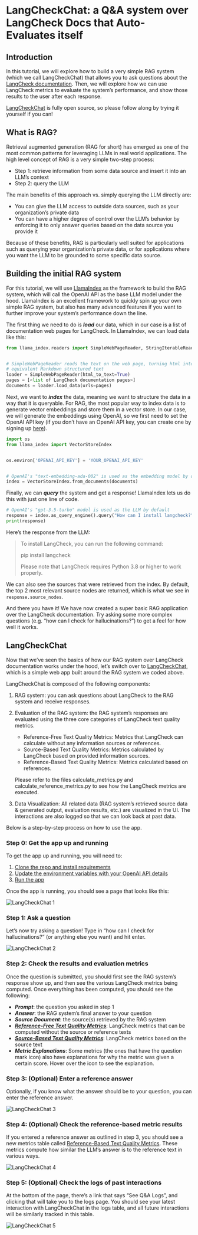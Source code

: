 # LangCheckChat: a Q&A system over LangCheck Docs that Auto-Evaluates itself

## Introduction

In this tutorial, we will explore how to build a very simple RAG system (which we call LangCheckChat) that allows you to ask questions about the [LangCheck documentation](https://langcheck.readthedocs.io/en/latest/). Then, we will explore how we can use LangCheck metrics to evaluate the system’s performance, and show those results to the user after each response.

[LangCheckChat](https://github.com/citadel-ai/langcheckchat) is fully open source, so please follow along by trying it yourself if you can!

## What is RAG?

Retrieval augmented generation (RAG for short) has emerged as one of the most common patterns for leveraging LLMs in real world applications. The high level concept of RAG is a very simple two-step process:
- Step 1: retrieve information from some data source and insert it into an LLM’s context
- Step 2: query the LLM

The main benefits of this approach vs. simply querying the LLM directly are:
- You can give the LLM access to outside data sources, such as your organization’s private data
- You can have a higher degree of control over the LLM’s behavior by enforcing it to only answer queries based on the data source you provide it

Because of these benefits, RAG is particularly well suited for applications such as querying your organization’s private data, or for applications where you want the LLM to be grounded to some specific data source.

## Building the initial RAG system

For this tutorial, we will use [LlamaIndex](https://github.com/run-llama/llama_index) as the framework to build the RAG system, which will call the OpenAI API as the base LLM model under the hood. LlamaIndex is an excellent framework to quickly spin up your own simple RAG system, but also has many advanced features if you want to further improve your system’s performance down the line.


The first thing we need to do is ***load*** our data, which in our case is a list of documentation web pages for LangCheck. In LlamaIndex, we can load data like this:

```python
from llama_index.readers import SimpleWebPageReader, StringIterableReader


# SimpleWebPageReader reads the text on the web page, turning html into
# equivalent Markdown structured text
loader = SimpleWebPageReader(html_to_text=True)
pages = [<list of LangCheck documentation pages>]
documents = loader.load_data(urls=pages)
```

Next, we want to ***index*** the data, meaning we want to structure the data in a way that it is queryable. For RAG, the most popular way to index data is to generate vector embeddings and store them in a vector store. In our case, we will generate the embeddings using OpenAI, so we first need to set the OpenAI API key (if you don’t have an OpenAI API key, you can create one by signing up [here](https://platform.openai.com/account/api-keys)).

```python
import os
from llama_index import VectorStoreIndex


os.environ['OPENAI_API_KEY'] = 'YOUR_OPENAI_API_KEY'


# OpenAI's "text-embedding-ada-002" is used as the embedding model by default
index = VectorStoreIndex.from_documents(documents)
```

Finally, we can ***query*** the system and get a response! LlamaIndex lets us do this with just one line of code.

```python
# OpenAI's "gpt-3.5-turbo" model is used as the LLM by default
response = index.as_query_engine().query("How can I install langcheck?")
print(response)
```

Here’s the response from the LLM:
> To install LangCheck, you can run the following command:
>
> pip install langcheck
>
> Please note that LangCheck requires Python 3.8 or higher to work properly.

We can also see the sources that were retrieved from the index. By default, the top 2 most relevant source nodes are returned, which is what we see in `response.source_nodes`.

And there you have it! We have now created a super basic RAG application over the LangCheck documentation. Try asking some more complex questions (e.g. “how can I check for hallucinations?”) to get a feel for how well it works.

## LangCheckChat

Now that we’ve seen the basics of how our RAG system over LangCheck documentation works under the hood, let’s switch over to [LangCheckChat](https://github.com/citadel-ai/langcheckchat), which is a simple web app built around the RAG system we coded above.

LangCheckChat is composed of the following components:
1. RAG system: you can ask questions about LangCheck to the RAG system and receive responses.
2. Evaluation of the RAG system: the RAG system’s responses are evaluated using the three core categories of LangCheck text quality metrics.
    - Reference-Free Text Quality Metrics: Metrics that LangCheck can calculate without any information sources or references.
    - Source-Based Text Quality Metrics: Metrics calculated by LangCheck based on provided information sources.
    - Reference-Based Text Quality Metrics: Metrics calculated based on references.

    Please refer to the files calculate_metrics.py and calculate_reference_metrics.py to see how the LangCheck metrics are executed.
3. Data Visualization: All related data (RAG system’s retrieved source data & generated output, evaluation results, etc.) are visualized in the UI. The interactions are also logged so that we can look back at past data.

Below is a step-by-step process on how to use the app.

### Step 0: Get the app up and running
To get the app up and running, you will need to:
1. [Clone the repo and install requirements](https://github.com/citadel-ai/langcheckchat?tab=readme-ov-file#installation)
2. [Update the environment variables with your OpenAI API details](https://github.com/citadel-ai/langcheckchat?tab=readme-ov-file#1-update-the-environment-variables-with-your-openai-api-details)
3. [Run the app](https://github.com/citadel-ai/langcheckchat?tab=readme-ov-file#2-run-the-app)

Once the app is running, you should see a page that looks like this:

![LangCheckChat 1](_static/LangCheckChat_1.png)

### Step 1: Ask a question
Let’s now try asking a question! Type in “how can I check for hallucinations?” (or anything else you want) and hit enter.

![LangCheckChat 2](_static/LangCheckChat_2.png)

### Step 2: Check the results and evaluation metrics
Once the question is submitted, you should first see the RAG system’s response show up, and then see the various LangCheck metrics being computed. Once everything has been computed, you should see the following:
- ***Prompt***: the question you asked in step 1
- ***Answer***: the RAG system’s final answer to your question
- ***Source Document***: the source(s) retrieved by the RAG system
- [***Reference-Free Text Quality Metrics***](https://langcheck.readthedocs.io/en/latest/langcheck.metrics.en.reference_free_text_quality.html): LangCheck metrics that can be computed without the source or reference texts
- [***Source-Based Text Quality Metrics***](https://langcheck.readthedocs.io/en/latest/langcheck.metrics.en.source_based_text_quality.html): LangCheck metrics based on the source text
- ***Metric Explanations***: Some metrics (the ones that have the question mark icon) also have explanations for why the metric was given a certain score. Hover over the icon to see the explanation.

### Step 3: (Optional) Enter a reference answer
Optionally, if you know what the answer should be to your question, you can enter the reference answer.

![LangCheckChat 3](_static/LangCheckChat_3.png)

### Step 4: (Optional) Check the reference-based metric results
If you entered a reference answer as outlined in step 3, you should see a new metrics table called [Reference-Based Text Quality Metrics](https://langcheck.readthedocs.io/en/latest/langcheck.metrics.en.reference_based_text_quality.html). These metrics compute how similar the LLM’s answer is to the reference text in various ways.

![LangCheckChat 4](_static/LangCheckChat_4.png)

### Step 5: (Optional) Check the logs of past interactions
At the bottom of the page, there’s a link that says “See Q&A Logs”, and clicking that will take you to the logs page. You should see your latest interaction with LangCheckChat in the logs table, and all future interactions will be similarly tracked in this table.

![LangCheckChat 5](_static/LangCheckChat_5.png)
